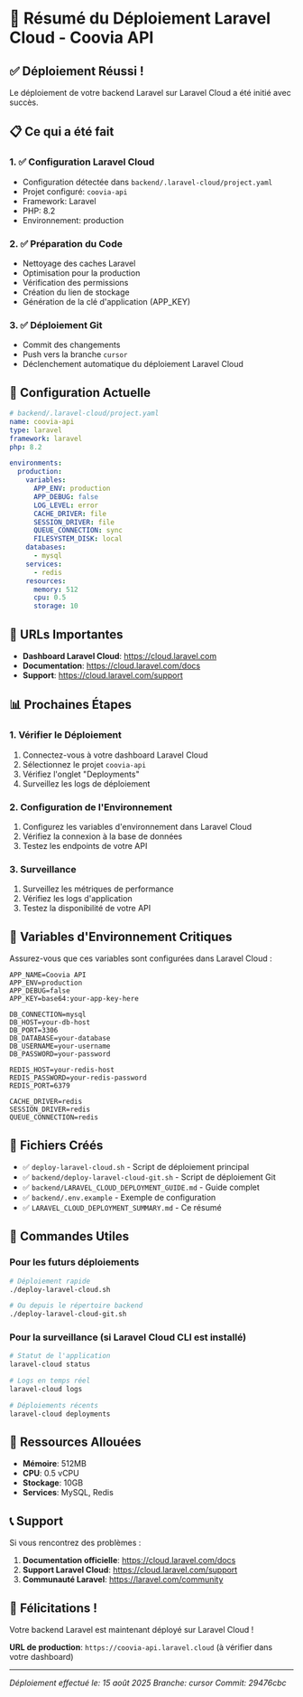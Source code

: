 # 🎉 Résumé du Déploiement Laravel Cloud - Coovia API

## ✅ Déploiement Réussi !

Le déploiement de votre backend Laravel sur Laravel Cloud a été initié avec succès.

## 📋 Ce qui a été fait

### 1. ✅ Configuration Laravel Cloud
- Configuration détectée dans `backend/.laravel-cloud/project.yaml`
- Projet configuré: `coovia-api`
- Framework: Laravel
- PHP: 8.2
- Environnement: production

### 2. ✅ Préparation du Code
- Nettoyage des caches Laravel
- Optimisation pour la production
- Vérification des permissions
- Création du lien de stockage
- Génération de la clé d'application (APP_KEY)

### 3. ✅ Déploiement Git
- Commit des changements
- Push vers la branche `cursor`
- Déclenchement automatique du déploiement Laravel Cloud

## 🎯 Configuration Actuelle

```yaml
# backend/.laravel-cloud/project.yaml
name: coovia-api
type: laravel
framework: laravel
php: 8.2

environments:
  production:
    variables:
      APP_ENV: production
      APP_DEBUG: false
      LOG_LEVEL: error
      CACHE_DRIVER: file
      SESSION_DRIVER: file
      QUEUE_CONNECTION: sync
      FILESYSTEM_DISK: local
    databases:
      - mysql
    services:
      - redis
    resources:
      memory: 512
      cpu: 0.5
      storage: 10
```

## 🔗 URLs Importantes

- **Dashboard Laravel Cloud**: https://cloud.laravel.com
- **Documentation**: https://cloud.laravel.com/docs
- **Support**: https://cloud.laravel.com/support

## 📊 Prochaines Étapes

### 1. Vérifier le Déploiement
1. Connectez-vous à votre dashboard Laravel Cloud
2. Sélectionnez le projet `coovia-api`
3. Vérifiez l'onglet "Deployments"
4. Surveillez les logs de déploiement

### 2. Configuration de l'Environnement
1. Configurez les variables d'environnement dans Laravel Cloud
2. Vérifiez la connexion à la base de données
3. Testez les endpoints de votre API

### 3. Surveillance
1. Surveillez les métriques de performance
2. Vérifiez les logs d'application
3. Testez la disponibilité de votre API

## 🔧 Variables d'Environnement Critiques

Assurez-vous que ces variables sont configurées dans Laravel Cloud :

```env
APP_NAME=Coovia API
APP_ENV=production
APP_DEBUG=false
APP_KEY=base64:your-app-key-here

DB_CONNECTION=mysql
DB_HOST=your-db-host
DB_PORT=3306
DB_DATABASE=your-database
DB_USERNAME=your-username
DB_PASSWORD=your-password

REDIS_HOST=your-redis-host
REDIS_PASSWORD=your-redis-password
REDIS_PORT=6379

CACHE_DRIVER=redis
SESSION_DRIVER=redis
QUEUE_CONNECTION=redis
```

## 📁 Fichiers Créés

- ✅ `deploy-laravel-cloud.sh` - Script de déploiement principal
- ✅ `backend/deploy-laravel-cloud-git.sh` - Script de déploiement Git
- ✅ `backend/LARAVEL_CLOUD_DEPLOYMENT_GUIDE.md` - Guide complet
- ✅ `backend/.env.example` - Exemple de configuration
- ✅ `LARAVEL_CLOUD_DEPLOYMENT_SUMMARY.md` - Ce résumé

## 🚀 Commandes Utiles

### Pour les futurs déploiements
```bash
# Déploiement rapide
./deploy-laravel-cloud.sh

# Ou depuis le répertoire backend
./deploy-laravel-cloud-git.sh
```

### Pour la surveillance (si Laravel Cloud CLI est installé)
```bash
# Statut de l'application
laravel-cloud status

# Logs en temps réel
laravel-cloud logs

# Déploiements récents
laravel-cloud deployments
```

## 🎯 Ressources Allouées

- **Mémoire**: 512MB
- **CPU**: 0.5 vCPU
- **Stockage**: 10GB
- **Services**: MySQL, Redis

## 📞 Support

Si vous rencontrez des problèmes :

1. **Documentation officielle**: https://cloud.laravel.com/docs
2. **Support Laravel Cloud**: https://cloud.laravel.com/support
3. **Communauté Laravel**: https://laravel.com/community

## 🎉 Félicitations !

Votre backend Laravel est maintenant déployé sur Laravel Cloud ! 

**URL de production**: `https://coovia-api.laravel.cloud` (à vérifier dans votre dashboard)

---

*Déploiement effectué le: 15 août 2025*
*Branche: cursor*
*Commit: 29476cbc*
